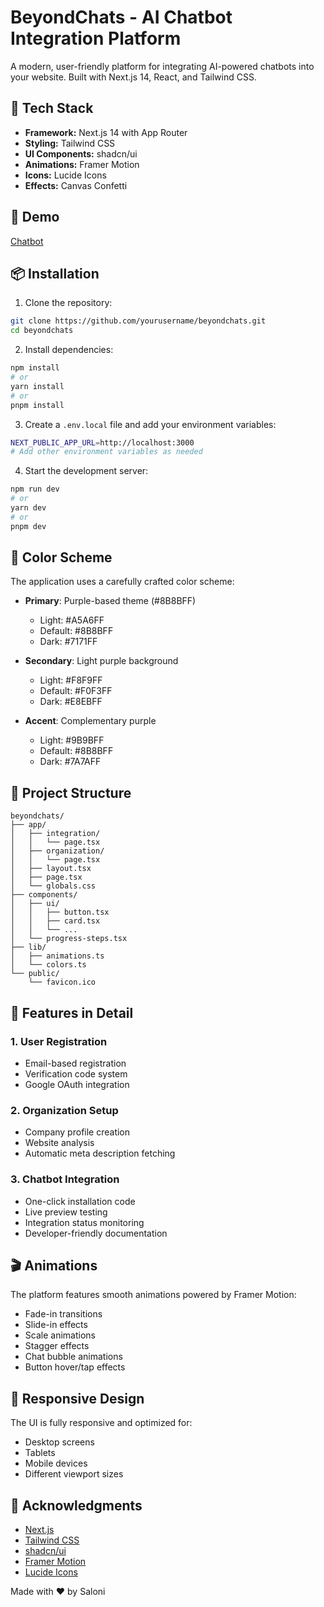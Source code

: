 # BeyondChats - AI Chatbot Integration Platform

A modern, user-friendly platform for integrating AI-powered chatbots into your website. Built with Next.js 14, React, and Tailwind CSS.

## 🚀 Tech Stack

- **Framework:** Next.js 14 with App Router
- **Styling:** Tailwind CSS
- **UI Components:** shadcn/ui
- **Animations:** Framer Motion
- **Icons:** Lucide Icons
- **Effects:** Canvas Confetti

## 🔗 Demo
 [Chatbot]("https://chatbot-61xpffefp-salonis-projects.vercel.app/")

## 📦 Installation

1. Clone the repository:

```bash
git clone https://github.com/yourusername/beyondchats.git
cd beyondchats
```

2. Install dependencies:

```bash
npm install
# or
yarn install
# or
pnpm install
```

3. Create a `.env.local` file and add your environment variables:

```bash
NEXT_PUBLIC_APP_URL=http://localhost:3000
# Add other environment variables as needed
```

4. Start the development server:

```bash
npm run dev
# or
yarn dev
# or
pnpm dev
```

## 🎨 Color Scheme

The application uses a carefully crafted color scheme:

- **Primary**: Purple-based theme (#8B8BFF)
  - Light: #A5A6FF
  - Default: #8B8BFF
  - Dark: #7171FF

- **Secondary**: Light purple background
  - Light: #F8F9FF
  - Default: #F0F3FF
  - Dark: #E8EBFF

- **Accent**: Complementary purple
  - Light: #9B9BFF
  - Default: #8B8BFF
  - Dark: #7A7AFF

## 📁 Project Structure

```
beyondchats/
├── app/
│   ├── integration/
│   │   └── page.tsx
│   ├── organization/
│   │   └── page.tsx
│   ├── layout.tsx
│   ├── page.tsx
│   └── globals.css
├── components/
│   ├── ui/
│   │   ├── button.tsx
│   │   ├── card.tsx
│   │   └── ...
│   └── progress-steps.tsx
├── lib/
│   ├── animations.ts
│   └── colors.ts
└── public/
    └── favicon.ico
```

## 🎯 Features in Detail

### 1. User Registration
- Email-based registration
- Verification code system
- Google OAuth integration

### 2. Organization Setup
- Company profile creation
- Website analysis
- Automatic meta description fetching

### 3. Chatbot Integration
- One-click installation code
- Live preview testing
- Integration status monitoring
- Developer-friendly documentation

## 🎬 Animations

The platform features smooth animations powered by Framer Motion:

- Fade-in transitions
- Slide-in effects
- Scale animations
- Stagger effects
- Chat bubble animations
- Button hover/tap effects

## 📱 Responsive Design

The UI is fully responsive and optimized for:
- Desktop screens
- Tablets
- Mobile devices
- Different viewport sizes

## 🙏 Acknowledgments

- [Next.js](https://nextjs.org)
- [Tailwind CSS](https://tailwindcss.com)
- [shadcn/ui](https://ui.shadcn.com)
- [Framer Motion](https://www.framer.com/motion)
- [Lucide Icons](https://lucide.dev)


Made with ❤️ by Saloni
